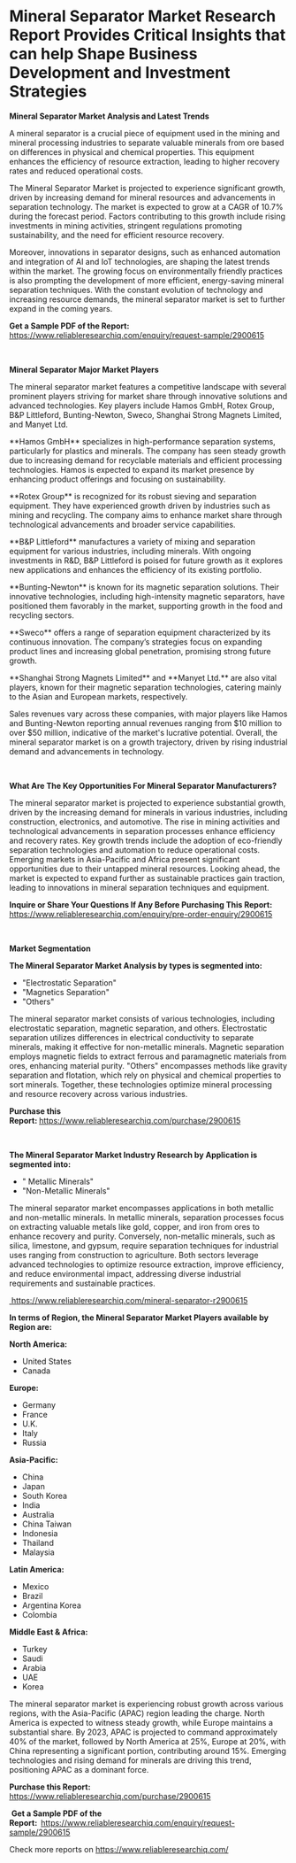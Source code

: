 <p><h1>Mineral Separator Market Research Report Provides Critical Insights that can help Shape Business Development and Investment Strategies</h1></p><p><strong>Mineral Separator Market Analysis and Latest Trends</strong></p>
<p><p>A mineral separator is a crucial piece of equipment used in the mining and mineral processing industries to separate valuable minerals from ore based on differences in physical and chemical properties. This equipment enhances the efficiency of resource extraction, leading to higher recovery rates and reduced operational costs. </p><p>The Mineral Separator Market is projected to experience significant growth, driven by increasing demand for mineral resources and advancements in separation technology. The market is expected to grow at a CAGR of 10.7% during the forecast period. Factors contributing to this growth include rising investments in mining activities, stringent regulations promoting sustainability, and the need for efficient resource recovery. </p><p>Moreover, innovations in separator designs, such as enhanced automation and integration of AI and IoT technologies, are shaping the latest trends within the market. The growing focus on environmentally friendly practices is also prompting the development of more efficient, energy-saving mineral separation techniques. With the constant evolution of technology and increasing resource demands, the mineral separator market is set to further expand in the coming years.</p></p>
<p><strong>Get a Sample PDF of the Report:&nbsp;</strong> <a href="https://www.reliableresearchiq.com/enquiry/request-sample/2900615?utm_campaign=3085&utm_medium=2&utm_source=Github&utm_content=ia&utm_term=16032025&utm_id=mineral-separator">https://www.reliableresearchiq.com/enquiry/request-sample/2900615</a></p>
<p>&nbsp;</p>
<p><strong>Mineral Separator Major Market Players</strong></p>
<p><p>The mineral separator market features a competitive landscape with several prominent players striving for market share through innovative solutions and advanced technologies. Key players include Hamos GmbH, Rotex Group, B&P Littleford, Bunting-Newton, Sweco, Shanghai Strong Magnets Limited, and Manyet Ltd.</p><p>**Hamos GmbH** specializes in high-performance separation systems, particularly for plastics and minerals. The company has seen steady growth due to increasing demand for recyclable materials and efficient processing technologies. Hamos is expected to expand its market presence by enhancing product offerings and focusing on sustainability.</p><p>**Rotex Group** is recognized for its robust sieving and separation equipment. They have experienced growth driven by industries such as mining and recycling. The company aims to enhance market share through technological advancements and broader service capabilities.</p><p>**B&P Littleford** manufactures a variety of mixing and separation equipment for various industries, including minerals. With ongoing investments in R&D, B&P Littleford is poised for future growth as it explores new applications and enhances the efficiency of its existing portfolio.</p><p>**Bunting-Newton** is known for its magnetic separation solutions. Their innovative technologies, including high-intensity magnetic separators, have positioned them favorably in the market, supporting growth in the food and recycling sectors.</p><p>**Sweco** offers a range of separation equipment characterized by its continuous innovation. The company’s strategies focus on expanding product lines and increasing global penetration, promising strong future growth.</p><p>**Shanghai Strong Magnets Limited** and **Manyet Ltd.** are also vital players, known for their magnetic separation technologies, catering mainly to the Asian and European markets, respectively.</p><p>Sales revenues vary across these companies, with major players like Hamos and Bunting-Newton reporting annual revenues ranging from $10 million to over $50 million, indicative of the market's lucrative potential. Overall, the mineral separator market is on a growth trajectory, driven by rising industrial demand and advancements in technology.</p></p>
<p>&nbsp;</p>
<p><strong>What Are The Key Opportunities For Mineral Separator Manufacturers?</strong></p>
<p><p>The mineral separator market is projected to experience substantial growth, driven by the increasing demand for minerals in various industries, including construction, electronics, and automotive. The rise in mining activities and technological advancements in separation processes enhance efficiency and recovery rates. Key growth trends include the adoption of eco-friendly separation technologies and automation to reduce operational costs. Emerging markets in Asia-Pacific and Africa present significant opportunities due to their untapped mineral resources. Looking ahead, the market is expected to expand further as sustainable practices gain traction, leading to innovations in mineral separation techniques and equipment.</p></p>
<p><strong>Inquire or Share Your Questions If Any Before Purchasing This Report:</strong> <a href="https://www.reliableresearchiq.com/enquiry/pre-order-enquiry/2900615?utm_campaign=3085&utm_medium=2&utm_source=Github&utm_content=ia&utm_term=16032025&utm_id=mineral-separator">https://www.reliableresearchiq.com/enquiry/pre-order-enquiry/2900615</a></p>
<p>&nbsp;</p>
<p><strong>Market Segmentation</strong></p>
<p><strong>The Mineral Separator Market Analysis by types is segmented into:</strong></p>
<p><ul><li>"Electrostatic Separation"</li><li>"Magnetics Separation"</li><li>"Others"</li></ul></p>
<p><p>The mineral separator market consists of various technologies, including electrostatic separation, magnetic separation, and others. Electrostatic separation utilizes differences in electrical conductivity to separate minerals, making it effective for non-metallic minerals. Magnetic separation employs magnetic fields to extract ferrous and paramagnetic materials from ores, enhancing material purity. "Others" encompasses methods like gravity separation and flotation, which rely on physical and chemical properties to sort minerals. Together, these technologies optimize mineral processing and resource recovery across various industries.</p></p>
<p><strong>Purchase this Report:&nbsp;</strong><a href="https://www.reliableresearchiq.com/purchase/2900615?utm_campaign=3085&utm_medium=2&utm_source=Github&utm_content=ia&utm_term=16032025&utm_id=mineral-separator">https://www.reliableresearchiq.com/purchase/2900615</a></p>
<p>&nbsp;</p>
<p><strong>The Mineral Separator Market Industry Research by Application is segmented into:</strong></p>
<p><ul><li>" Metallic Minerals"</li><li>"Non-Metallic Minerals"</li></ul></p>
<p><p>The mineral separator market encompasses applications in both metallic and non-metallic minerals. In metallic minerals, separation processes focus on extracting valuable metals like gold, copper, and iron from ores to enhance recovery and purity. Conversely, non-metallic minerals, such as silica, limestone, and gypsum, require separation techniques for industrial uses ranging from construction to agriculture. Both sectors leverage advanced technologies to optimize resource extraction, improve efficiency, and reduce environmental impact, addressing diverse industrial requirements and sustainable practices.</p></p>
<p><a href="https://www.reliableresearchiq.com/mineral-separator-r2900615?utm_campaign=3085&utm_medium=2&utm_source=Github&utm_content=ia&utm_term=16032025&utm_id=mineral-separator">&nbsp;https://www.reliableresearchiq.com/mineral-separator-r2900615</a></p>
<p><strong>In terms of Region, the Mineral Separator Market Players available by Region are:</strong></p>
<p>
    <p> <strong> North America: </strong>
        <ul>
            <li>United States</li>
            <li>Canada</li>
        </ul>
        </p> 
    <p> <strong> Europe: </strong>
        <ul>
            <li>Germany</li>
            <li>France</li>
            <li>U.K.</li>
            <li>Italy</li>
            <li>Russia</li>
        </ul>
        </p> 
    <p> <strong> Asia-Pacific: </strong>
        <ul>
            <li>China</li>
            <li>Japan</li>
            <li>South Korea</li>
            <li>India</li>
            <li>Australia</li>
            <li>China Taiwan</li>
            <li>Indonesia</li>
            <li>Thailand</li>
            <li>Malaysia</li>
        </ul>
        </p> 
    <p> <strong> Latin America: </strong>
        <ul>
            <li>Mexico</li>
            <li>Brazil</li>
            <li>Argentina Korea</li>
            <li>Colombia</li>
        </ul>
        </p> 
    <p> <strong> Middle East & Africa: </strong>
        <ul>
            <li>Turkey</li>
            <li>Saudi</li>
            <li>Arabia</li>
            <li>UAE</li>
            <li>Korea</li>
        </ul>
    </p>
    </p>
<p><p>The mineral separator market is experiencing robust growth across various regions, with the Asia-Pacific (APAC) region leading the charge. North America is expected to witness steady growth, while Europe maintains a substantial share. By 2023, APAC is projected to command approximately 40% of the market, followed by North America at 25%, Europe at 20%, with China representing a significant portion, contributing around 15%. Emerging technologies and rising demand for minerals are driving this trend, positioning APAC as a dominant force.</p></p>
<p><strong>Purchase this Report: </strong><a href="https://www.reliableresearchiq.com/purchase/2900615?utm_campaign=3085&utm_medium=2&utm_source=Github&utm_content=ia&utm_term=16032025&utm_id=mineral-separator">https://www.reliableresearchiq.com/purchase/2900615</a></p>
<p>&nbsp;<strong>Get a Sample PDF of the Report:&nbsp;&nbsp;</strong><a href="https://www.reliableresearchiq.com/enquiry/request-sample/2900615?utm_campaign=3085&utm_medium=2&utm_source=Github&utm_content=ia&utm_term=16032025&utm_id=mineral-separator">https://www.reliableresearchiq.com/enquiry/request-sample/2900615</a></p>
<p><strong></strong></p>
<p>Check more reports on <a href="https://www.reliableresearchiq.com/?utm_campaign=3085&utm_medium=2&utm_source=Github&utm_content=ia&utm_term=16032025&utm_id=mineral-separator">https://www.reliableresearchiq.com/</a></p>